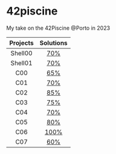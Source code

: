 # 42piscine
My take on the 42Piscine @Porto in 2023

| Projects      | Solutions  |
| :--------------:| :----------:|
| Shell00 | [70%](./shell00) |
| Shell01 |  [70%](./shell01)  |
| C00 | [65%](./c00) | 
| C01 | [70%](./c01) | 
| C02 | [85%](./c02) | 
| C03 |  [75%](./c03) | 
| C04 |  [70%](./c04)| 
| C05 | [80%](./c05)| 
| C06 | [100%](./c06) | 
| C07 |  [60%](./c07)| 
